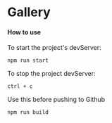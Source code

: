 # Gallery

#### How to use 

To start the project's devServer:

`npm run start`

To stop the project devServer:

`ctrl + c`


Use this before pushing to Github

`npm run build`

